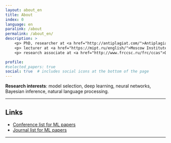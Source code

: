 ```yaml
---
layout: about_en
title: About
index: 0
language: en
paralink: /about
permalink: /about_en/
description: >
    <p> PhD, researcher at <a href="http://antiplagiat.com/">Antiplagiat</a>,</p>
    <p> lecturer at <a href="https://mipt.ru/english/">Moscow Institute of Physics and Technology</a>,</p>
    <p> research associate at <a href="http://www.frccsc.ru/frc/ccas">Dorodnicyn Computing Center, Federal Research Center "Computer Science and Control" of the Russian Academy of Sciences</a>.</p>

profile:
#selected_papers: true
social: true  # includes social icons at the bottom of the page
---
```


**Research interests**: model selection, deep learning, neural networks, Bayesian inference, natural language processing.

---

## Links
* [Conference list for ML papers](https://tinyurl.com/bahleg-conf)
* [Journal list for ML papers](https://tinyurl.com/bahleg-journals)

---
